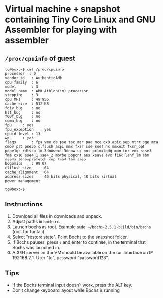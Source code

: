 # Virtual machine + snapshot containing Tiny Core Linux and GNU Assembler for playing with assembler
## ``/proc/cpuinfo`` of guest

    tc@box:~$ cat /proc/cpuinfo 
    processor  : 0
    vendor_id	: AuthenticAMD
    cpu family	: 6
    model		: 3
    model name	: AMD Athlon(tm) processor
    stepping	: 3
    cpu MHz		: 49.956
    cache size	: 512 KB
    fdiv_bug	: no
    hlt_bug		: no
    f00f_bug	: no
    coma_bug	: no
    fpu		: yes
    fpu_exception	: yes
    cpuid level	: 13
    wp		: yes
    flags		: fpu vme de pse tsc msr pae mce cx8 apic sep mtrr pge mca cmov pat pse36 clflush acpi mmx fxsr sse sse2 nx mmxext fxsr_opt pdpe1gb rdtscp lm 3dnowext 3dnow up pni pclmulqdq monitor vmx ssse3 fma cx16 sse4_1 sse4_2 movbe popcnt aes xsave avx f16c lahf_lm abm sse4a 3dnowprefetch xop fma4 tbm smep
    bogomips	: 99.07
    clflush size	: 64
    cache_alignment	: 64
    address sizes	: 40 bits physical, 48 bits virtual
    power management:

    tc@box:~$

## Instructions
1. Download all files in downloads and unpack.
1. Adjust paths in ``bochsrc``.
1. Launch bochs as root. Example ``sudo ~/bochs-2.5.1-build/bin/bochs`` (root for tuntap)
1. Select "restore state". Point Bochs to the snapshot folder.
1. If Bochs pauses, press ``c`` and enter to continue, in the terminal that Bochs was launched in.
1. A SSH server on the VM should be available on the tun interface on IP 192.168.2.1. User "tc", password "password123".

## Tips
- If the Bochs terminal input doesn't work, press the ALT key.
- Don't change keyboard layout while Bochs is running

